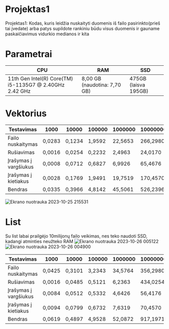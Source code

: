 # Projektas1
Projektas1:
Kodas, kuris leidžia nuskaityti duomenis iš failo pasirinkto(prieš tai įvedate) arba patys supildote rankiniu būdu visus duomenis ir gauname paskaičiavimus vidurkio medianos ir kita
# Parametrai 
| CPU                                                       	| RAM                          	| SSD                  	|
|-----------------------------------------------------------	|------------------------------	|----------------------	|
| 11th Gen Intel(R) Core(TM) i5-1135G7 @ 2.40GHz   2.42 GHz 	| 8,00 GB (naudotina: 7,70 GB) 	| 475GB (laisva 195GB) 	|
# Vektorius 

| Testavimas             	| 1000      	| 10000  	| 100000 	| 1000000 	| 10000000 	|
|-----------------------	|-----------	|--------	|--------	|---------	        |----------  	|
| Failo nuskaitymas     	| 0,0283	| 0,1234 	| 1,9592 	| 22,5653   	| 266,2980 	|
| Rušiavimas            	| 0,0016    	| 0,0254	| 0,2232 	| 2,4963  	        | 24,0170 	|
| Įrašymas į vargšiukus 	| 0,0008    	| 0,0712 	| 0,6827 	| 6,9926    	| 65,4676  	|
| Įrašymas į kietiakus  	| 0,0028   	| 0,1769 	| 1,9491 	| 19,7519  	| 170,4570 	|
| Bendras               	        | 0,0335 	| 0,3966	| 4,8142 	| 45,5061 	        | 526,2396 	|



![Ekrano nuotrauka 2023-10-25 215531](https://github.com/JurgisMickeviciusDM/Projektas1/assets/144474535/c1b74400-7a5f-4fc1-b927-c3a219978b30)

# List
Su list labai prailgėjo 10milijonų failo veikimas, nes teko naudoti SSD, kadangi atminties neužteko RAM
![Ekrano nuotrauka 2023-10-26 005122](https://github.com/JurgisMickeviciusDM/Projektas1/assets/144474535/3e34be52-927a-497c-8719-9aa68a7ed374)
![Ekrano nuotrauka 2023-10-26 004900](https://github.com/JurgisMickeviciusDM/Projektas1/assets/144474535/8e88139f-bd12-4b84-b78e-925ebcd6b0b8)

| Testavimas             	| 1000      	| 10000  	| 100000 	| 1000000 	| 10000000 	|
|-----------------------	|-----------	|--------	|--------	|---------	        |----------  	|
| Failo nuskaitymas     	| 0,0425	| 0,3101 	| 3,2343	| 34,5764   	| 356,2980 	|
| Rušiavimas            	| 0,0016    	| 0,0485	| 0,5121 	| 6,2363  	        | 434,0254	|
| Įrašymas į vargšiukus 	| 0,0084    	| 0,0512 	| 0,5332 	| 4,6426    	| 56,4176  	|
| Įrašymas į kietiakus  	| 0,0094   	| 0,0799 	| 0,6732 	| 7,6319  	| 70,4570 	|
| Bendras               	        | 0,0619 	| 0,4897	| 4,9528 	| 52,0872 	        | 917,1971 	|
